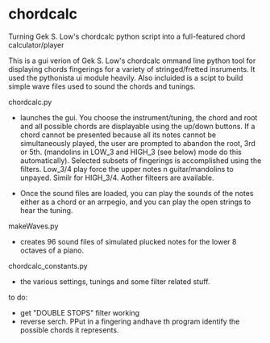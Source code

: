 chordcalc
=========

Turning  Gek S. Low's chordcalc python script into a full-featured chord calculator/player 


This is a gui verion of Gek S. Low's chordcalc ommand line python tool for displaying chords fingerings for a variety of stringed/fretted insruments.  It used the pythonista ui module heavily.  Also incluided is a scipt to build simple wave files used to sound the chords and tunings.

chordcalc.py

- launches the gui.  You choose the instrument/tuning, the chord and root and all possible chords are displayable using the up/down buttons.   If a chord cannot be presented because all its notes cannot be simultaneously played, the user are prompted to abandon the root, 3rd or 5th.  (mandolins in LOW_3 and HIGH_3 (see below) mode do this automatically).  Selected subsets of fingerings is accomplished using the filters.  Low_3/4 play force the upper notes n guitar/mandolins to unpayed.  Similr for HIGH_3/4.   Aother filteers are available.

- Once the sound files are loaded, you can play the sounds of the notes either as a chord or an arrpegio, and you can play the open strings to hear the tuning.

makeWaves.py

- creates 96 sound files of simulated plucked notes for the lower 8 octaves of a piano.

chordcalc_constants.py

- the various settings, tunings and  some filter related stuff.

to do:

- get "DOUBLE STOPS" filter working
- reverse serch.  PPut in a fingering andhave th program identify the possible chords it represents.
